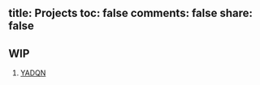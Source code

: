title: Projects
toc: false
comments: false
share: false
---
## WIP

1. [YADQN](../categories/YADQN/)